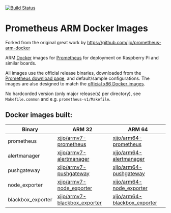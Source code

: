 [![Build
Status](https://travis-ci.org/jjo/prometheus-arm-docker.svg?branch=master)](https://travis-ci.org/jjo/prometheus-arm-docker)
# Prometheus ARM Docker Images

Forked from the original great work by
<https://github.com/jjo/prometheus-arm-docker>

ARM [Docker][docker] images for [Prometheus][prometheus] for
deployment on Raspberry Pi and similar boards.

All images use the official release binaries, downloaded from the
[Prometheus download page][prom-downloads], and default/sample
configurations. The images are also designed to match the [official
x86 Docker images][prom-docker].

No hardcorded version (only major release(s) per directory), see
`Makefile.common` and e.g. `prometheus-v1/Makefile`.

## Docker images built:

| Binary     | ARM 32  | ARM 64 |
| ---------- | ------- | ------ |
| prometheus | [xjjo/armv7-prometheus](https://hub.docker.com/r/xjjo/armv7-prometheus) | [xjjo/arm64-prometheus](https://hub.docker.com/r/xjjo/arm64-prometheus) |
| alertmanager | [xjjo/armv7-alertmanager](https://hub.docker.com/r/xjjo/armv7-alertmanager) | [xjjo/arm64-alertmanager](https://hub.docker.com/r/xjjo/arm64-alertmanager) |
| pushgateway | [xjjo/armv7-pushgateway](https://hub.docker.com/r/xjjo/armv7-pushgateway) | [xjjo/arm64-pushgateway](https://hub.docker.com/r/xjjo/arm64-pushgateway) |
| node_exporter | [xjjo/armv7-node_exporter](https://hub.docker.com/r/xjjo/armv7-node_exporter) | [xjjo/arm64-node_exporter](https://hub.docker.com/r/xjjo/arm64-node_exporter) |
| blackbox_exporter | [xjjo/armv7-blackbox_exporter](https://hub.docker.com/r/xjjo/armv7-blackbox_exporter) | [xjjo/arm64-blackbox_exporter](https://hub.docker.com/r/xjjo/arm64-blackbox_exporter) |

[docker]: https://www.docker.com
[prometheus]: https://prometheus.io/
[prom-downloads]: https://prometheus.io/download/
[prom-docker]: https://hub.docker.com/r/prom/
